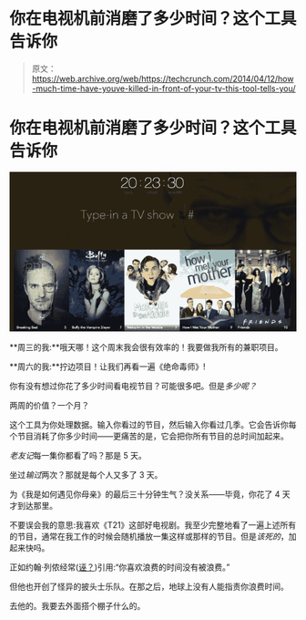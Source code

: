 # 你在电视机前消磨了多少时间？这个工具告诉你 

> 原文：<https://web.archive.org/web/https://techcrunch.com/2014/04/12/how-much-time-have-youve-killed-in-front-of-your-tv-this-tool-tells-you/>

# 你在电视机前消磨了多少时间？这个工具告诉你

[![shows](img/75a457dd582b4b71c2effac03dc80967.png)
](https://web.archive.org/web/20221207190041/http://sivakodali.com/tv/)

**周三的我:**哦天哪！这个周末我会很有效率的！我要做我所有的兼职项目。

**周六的我:**拧边项目！让我们再看一遍《绝命毒师》!

你有没有想过你花了多少时间看电视节目？可能很多吧。但是*多少呢？*

两周的价值？一个月？

这个工具为你处理数据。输入你看过的节目，然后输入你看过几季。它会告诉你每个节目消耗了你多少时间——更痛苦的是，它会把你所有节目的总时间加起来。

*老友记*每一集你都看了吗？那是 5 天。

坐过*输过*两次？那就是每个人又多了 3 天。

为《我是如何遇见你母亲》的最后三十分钟生气？没关系——毕竟，你花了 4 天才到达那里。

不要误会我的意思:我喜欢《T21》这部好电视剧。我至少完整地看了一遍上述所有的节目，通常在我工作的时候会随机播放一集这样或那样的节目。但是*该死的*，加起来快吗。

正如约翰·列侬经常([诬？](https://web.archive.org/web/20221207190041/http://quoteinvestigator.com/2010/06/11/time-you-enjoy/))引用:“你喜欢浪费的时间没有被浪费。”

但他也开创了怪异的披头士乐队。在那之后，地球上没有人能指责你浪费时间。

去他的。我要去外面搭个棚子什么的。